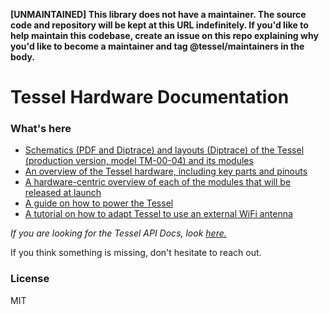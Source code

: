 **[UNMAINTAINED] This library does not have a maintainer. The source code and repository will be kept at this URL indefinitely. If you'd like to help maintain this codebase, create an issue on this repo explaining why you'd like to become a maintainer and tag @tessel/maintainers in the body.**

Tessel Hardware Documentation
==================

### What's here

* [Schematics (PDF and Diptrace) and layouts (Diptrace) of the Tessel (production version, model TM-00-04) and its modules](./design-files.md)
* [An overview of the Tessel hardware, including key parts and pinouts](./tessel-hardware-overview.md)
* [A hardware-centric overview of each of the modules that will be released at launch](./modules-overview.md)
* [A guide on how to power the Tessel](./powering-tessel.md)
* [A tutorial on how to adapt Tessel to use an external WiFi antenna](./external-wifi-antenna.md)

<i>If you are looking for the Tessel API Docs, look <a href="https://github.com/tessel/docs">here.</a></i>

If you think something is missing, don't hesitate to reach out.

### License

MIT
